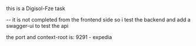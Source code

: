 this is a Digisol-Fze task 

-- it is not completed from the frontend side 
so i test the backend 
and add a swagger-ui to test the api 

the port and context-root is: 9291 - expedia
